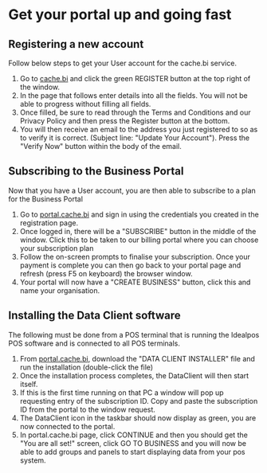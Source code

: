 # Get your portal up and going fast

## Registering a new account

Follow below steps to get your User account for the cache.bi service.

1. Go to <a href="https://cache.bi" target="_blank">cache.bi</a> and click the green REGISTER button at the top right of the window.
2. In the page that follows enter details into all the fields. You will not be able to progress without filling all fields.
3. Once filled, be sure to read through the Terms and Conditions and our Privacy Policy and then press the Register button at the bottom.
4. You will then receive an email to the address you just registered to so as to verify it is correct. (Subject line: "Update Your Account"). Press the "Verify Now" button within the body of the email.


## Subscribing to the Business Portal
Now that you have a User account, you are then able to subscribe to a plan for the Business Portal

1. Go to <a href="https://portal.cache.bi" target="_blank">portal.cache.bi</a> and sign in using the credentials you created in the registration page.
2. Once logged in, there will be a "SUBSCRIBE" button in the middle of the window. Click this to be taken to our billing portal where you can choose your subscription plan
3. Follow the on-screen prompts to finalise your subscription. Once your payment is complete you can then go back to your portal page and refresh (press F5 on keyboard) the browser window.
4. Your portal will now have a "CREATE BUSINESS" button, click this and name your organisation.

## Installing the Data Client software
The following must be done from a POS terminal that is running the Idealpos POS software and is connected to all POS terminals.

1. From <a href="https://portal.cache.bi" target="_blank">portal.cache.bi</a>, download the "DATA CLIENT INSTALLER" file and run the installation (double-click the file)
2. Once the installation process completes, the DataClient will then start itself.
3. If this is the first time running on that PC a window will pop up requesting entry of the subscription ID. Copy and paste the subscription ID from the portal to the window request.
4. The DataClient icon in the taskbar should now display as green, you are now connected to the portal.
5. In portal.cache.bi page, click CONTINUE and then you should get the "You are all set!" screen, click GO TO BUSINESS and you will now be able to add groups and panels to start displaying data from your pos system.

